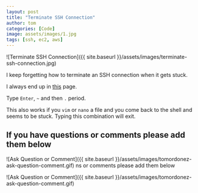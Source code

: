 ```yaml
---
layout: post
title: "Terminate SSH Connection"
author: tom
categories: [Code]
image: assets/images/1.jpg
tags: [ssh, ec2, aws]
---
```



![Terminate SSH Connection]({{ site.baseurl }}/assets/images/terminate-ssh-connection.jpg)

I keep forgetting how to terminate an SSH connection when it gets stuck.

I always end up in <a href="https://apple.stackexchange.com/questions/35524/what-can-i-do-when-my-ssh-session-is-stuck" target="_blank">this</a> page.

Type `Enter`, `~` and then `.` period.

This also works if you `vim` or `nano` a file and you come back to the shell and seems to be stuck. Typing this combination will exit.


## If you have questions or comments please add them below

![Ask Question or Comment]({{ site.baseurl }}/assets/images/tomordonez-ask-question-comment.gif)
ns or comments please add them below

![Ask Question or Comment]({{ site.baseurl }}/assets/images/tomordonez-ask-question-comment.gif)

